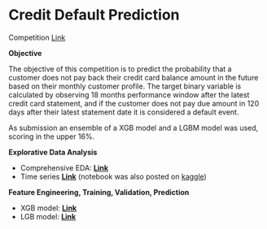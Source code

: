 # Credit Default Prediction

Competition [Link](https://www.kaggle.com/competitions/amex-default-prediction)

<b>Objective  </b>

The objective of this competition is to predict the probability that a customer does not pay back their credit card balance amount in the future based on their monthly customer profile. The target binary variable is calculated by observing 18 months performance window after the latest credit card statement, and if the customer does not pay due amount in 120 days after their latest statement date it is considered a default event.

As submission an ensemble of a XGB model and a LGBM model was used, scoring in the upper 16%.

<b>Explorative Data Analysis  </b>
* Comprehensive EDA: **[Link](https://github.com/pyagoubi/Credit-Default-Prediction/blob/main/Amex_EDA.ipynb)**
* Time series **[Link](https://github.com/pyagoubi/Credit-Default-Prediction/blob/main/Amex_eda_ts.ipynb)** (notebook was also posted on [kaggle](https://www.kaggle.com/code/pyagoubi/amex-eda-evolvement-of-numeric-features-over-time))

<b>Feature Engineering, Training, Validation, Prediction </b>
+ XGB model: **[Link](https://github.com/pyagoubi/Credit-Default-Prediction/blob/main/Amex_XGBoost.ipynb)** 
+ LGB model: **[Link](https://github.com/pyagoubi/Credit-Default-Prediction/blob/main/Amex_LGBM.ipynb)**
